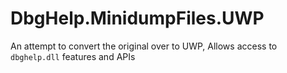 # DbgHelp.MinidumpFiles.UWP
An attempt to convert the original over to UWP, Allows access to `dbghelp.dll` features and APIs

